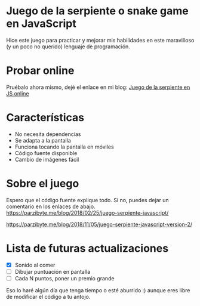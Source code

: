 # Juego de la serpiente o snake game en JavaScript
Hice este juego para practicar y mejorar mis habilidades en este maravilloso (y un poco no querido) lenguaje de programación. 
# Probar online
Pruébalo ahora mismo, dejé el enlace en mi blog: [Juego de la serpiente en JS online](https://parzibyte.me/blog/2018/11/05/juego-serpiente-javascript-version-2/)

# Características

 - No necesita dependencias
 - Se adapta a la pantalla
 - Funciona tocando la
   pantalla en móviles
- Código fuente disponible
- Cambio de imágenes fácil

# Sobre el juego
Espero que el código fuente explique todo. Si no, puedes dejar un comentario en los enlaces de abajo.
https://parzibyte.me/blog/2018/02/25/juego-serpiente-javascript/

https://parzibyte.me/blog/2018/11/05/juego-serpiente-javascript-version-2/

# Lista de futuras actualizaciones

 - [x] Sonido al comer
 - [ ] Dibujar puntuación en pantalla
 - [ ] Cada N puntos,
       poner un premio grande

Eso lo haré algún día que tenga tiempo o esté aburrido :) aunque eres libre de modificar el código a tu antojo.
